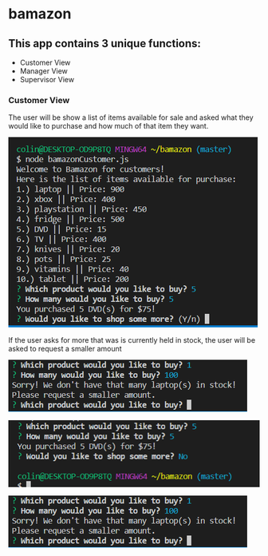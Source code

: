 # bamazon

## This app contains 3 unique functions:

* Customer View
* Manager View
* Supervisor View

### Customer View

The user will be show a list of items available for sale and asked what they would like to purchase and how much of that item they want.

![image1](images/Capture1.PNG)

If the user asks for more that was is currently held in stock, the user will be asked to request a smaller amount

![image2](images/Capture4.PNG)

![image3](images/Capture3.PNG)

![image4](images/Capture4.PNG)
